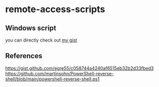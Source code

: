 # remote-access-scripts

## Windows script 
you can directly check out [my gist]([https://www.google.com](https://gist.github.com/samTime101/05c75183d665f7156585140feb578e8a/edit))
## References
https://gist.github.com/egre55/c058744a4240af6515eb32b2d33fbed3
<br>
https://github.com/martinsohn/PowerShell-reverse-shell/blob/main/powershell-reverse-shell.ps1
